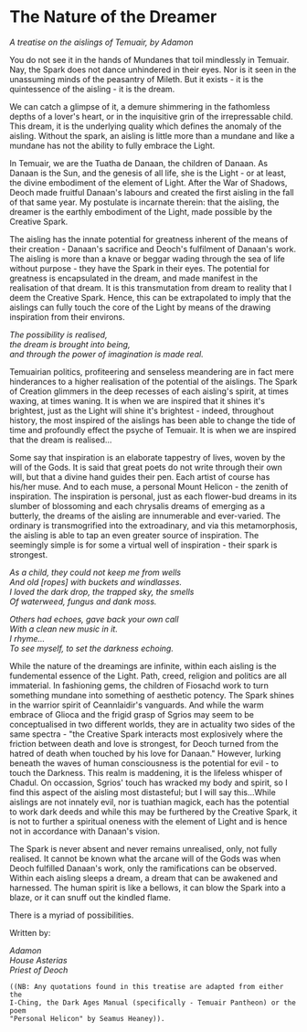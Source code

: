 # The Nature of the Dreamer

_A treatise on the aislings of Temuair, by Adamon_

You do not see it in the hands of Mundanes that toil mindlessly in Temuair.
Nay, the Spark does not dance unhindered in their eyes. Nor is it seen in the
unassuming minds of the peasantry of Mileth. But it exists - it is the
quintessence of the aisling - it is the dream.

We can catch a glimpse of it, a demure shimmering in the fathomless depths of a
lover's heart, or in the inquisitive grin of the irrepressable child. This
dream, it is the underlying quality which defines the anomaly of the aisling.
Without the spark, an aisling is little more than a mundane and like a mundane
has not the ability to fully embrace the Light.

In Temuair, we are the Tuatha de Danaan, the children of Danaan. As Danaan is
the Sun, and the genesis of all life, she is the Light - or at least, the
divine embodiment of the element of Light. After the War of Shadows, Deoch made
fruitful Danaan's labours and created the first aisling in the fall of that
same year. My postulate is incarnate therein: that the aisling, the dreamer is
the earthly embodiment of the Light, made possible by the Creative Spark.

The aisling has the innate potential for greatness inherent of the means of
their creation - Danaan's sacrifice and Deoch's fulfilment of Danaan's work.
The aisling is more than a knave or beggar wading through the sea of life
without purpose - they have the Spark in their eyes. The potential for
greatness is encapsulated in the dream, and made manifest in the realisation of
that dream. It is this transmutation from dream to reality that I deem the
Creative Spark. Hence, this can be extrapolated to imply that the aislings can
fully touch the core of the Light by means of the drawing inspiration from
their environs.

_The possibility is realised,  
the dream is brought into being,  
and through the power of imagination is made real._  

Temuairian politics, profiteering and senseless meandering are in fact mere
hinderances to a higher realisation of the potential of the aislings. The Spark
of Creation glimmers in the deep recesses of each aisling's spirit, at times
waxing, at times waning. It is when we are inspired that it shines it's
brightest, just as the Light will shine it's brightest - indeed, throughout
history, the most inspired of the aislings has been able to change the tide of
time and profoundly effect the psyche of Temuair. It is when we are inspired
that the dream is realised...

Some say that inspiration is an elaborate tappestry of lives, woven by the will
of the Gods. It is said that great poets do not write through their own will,
but that a divine hand guides their pen. Each artist of course has his/her
muse. And to each muse, a personal Mount Helicon - the zenith of inspiration.
The inspiration is personal, just as each flower-bud dreams in its slumber of
blossoming and each chrysalis dreams of emerging as a butterly, the dreams of
the aisling are innumerable and ever-varied. The ordinary is transmogrified
into the extroadinary, and via this metamorphosis, the aisling is able to tap
an even greater source of inspiration. The seemingly simple is for some a
virtual well of inspiration - their spark is strongest.

_As a child, they could not keep me from wells  
And old [ropes] with buckets and windlasses.  
I loved the dark drop, the trapped sky, the smells  
Of waterweed, fungus and dank moss._  

_Others had echoes, gave back your own call  
With a clean new music in it.  
I rhyme...  
To see myself, to set the darkness echoing._

While the nature of the dreamings are infinite, within each aisling is the
fundemental essence of the Light. Path, creed, religion and politics are all
immaterial. In fashioning gems, the children of Fiosachd work to turn something
mundane into something of aesthetic potency. The Spark shines in the warrior
spirit of Ceannlaidir's vanguards. And while the warm embrace of Glioca and the
frigid grasp of Sgrios may seem to be conceptualised in two different worlds,
they are in actuality two sides of the same spectra - "the Creative Spark
interacts most explosively where the friction between death and love is
strongest, for Deoch turned from the hatred of death when touched by his love
for Danaan." However, lurking beneath the waves of human consciousness is the
potential for evil - to touch the Darkness. This realm is maddening, it is the
lifeless whisper of Chadul. On occassion, Sgrios' touch has wracked my body and
spirit, so I find this aspect of the aisling most distasteful; but I will say
this...While aislings are not innately evil, nor is tuathian magick, each
has the potential to work dark deeds and while this may be furthered by the
Creative Spark, it is not to further a spiritual oneness with the element of
Light and is hence not in accordance with Danaan's vision.

The Spark is never absent and never remains unrealised, only, not fully
realised. It cannot be known what the arcane will of the Gods was when Deoch
fulfilled Danaan's work, only the ramifications can be observed. Within each
aisling sleeps a dream, a dream that can be awakened and harnessed. The human
spirit is like a bellows, it can blow the Spark into a blaze, or it can snuff
out the kindled flame.

There is a myriad of possibilities.

Written by:

_Adamon  
House Asterias  
Priest of Deoch_  

```
((NB: Any quotations found in this treatise are adapted from either the
I-Ching, the Dark Ages Manual (specifically - Temuair Pantheon) or the poem
"Personal Helicon" by Seamus Heaney)).
```


